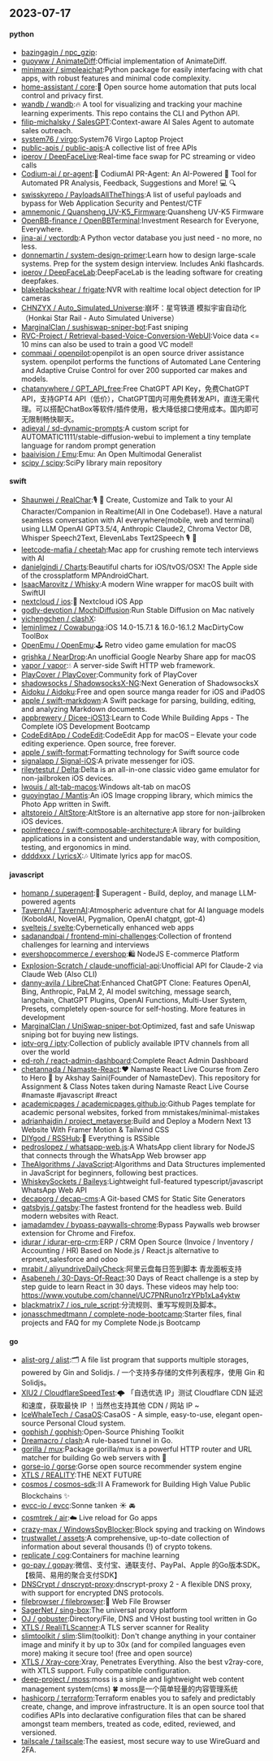 ## 2023-07-17

#### python
* [bazingagin / npc_gzip](https://github.com/bazingagin/npc_gzip):
* [guoyww / AnimateDiff](https://github.com/guoyww/AnimateDiff):Official implementation of AnimateDiff.
* [minimaxir / simpleaichat](https://github.com/minimaxir/simpleaichat):Python package for easily interfacing with chat apps, with robust features and minimal code complexity.
* [home-assistant / core](https://github.com/home-assistant/core):🏡
Open source home automation that puts local control and privacy first.
* [wandb / wandb](https://github.com/wandb/wandb):🔥
A tool for visualizing and tracking your machine learning experiments. This repo contains the CLI and Python API.
* [filip-michalsky / SalesGPT](https://github.com/filip-michalsky/SalesGPT):Context-aware AI Sales Agent to automate sales outreach.
* [system76 / virgo](https://github.com/system76/virgo):System76 Virgo Laptop Project
* [public-apis / public-apis](https://github.com/public-apis/public-apis):A collective list of free APIs
* [iperov / DeepFaceLive](https://github.com/iperov/DeepFaceLive):Real-time face swap for PC streaming or video calls
* [Codium-ai / pr-agent](https://github.com/Codium-ai/pr-agent):🚀
CodiumAI PR-Agent: An AI-Powered
🤖
Tool for Automated PR Analysis, Feedback, Suggestions and More!
💻
🔍
* [swisskyrepo / PayloadsAllTheThings](https://github.com/swisskyrepo/PayloadsAllTheThings):A list of useful payloads and bypass for Web Application Security and Pentest/CTF
* [amnemonic / Quansheng_UV-K5_Firmware](https://github.com/amnemonic/Quansheng_UV-K5_Firmware):Quansheng UV-K5 Firmware
* [OpenBB-finance / OpenBBTerminal](https://github.com/OpenBB-finance/OpenBBTerminal):Investment Research for Everyone, Everywhere.
* [jina-ai / vectordb](https://github.com/jina-ai/vectordb):A Python vector database you just need - no more, no less.
* [donnemartin / system-design-primer](https://github.com/donnemartin/system-design-primer):Learn how to design large-scale systems. Prep for the system design interview. Includes Anki flashcards.
* [iperov / DeepFaceLab](https://github.com/iperov/DeepFaceLab):DeepFaceLab is the leading software for creating deepfakes.
* [blakeblackshear / frigate](https://github.com/blakeblackshear/frigate):NVR with realtime local object detection for IP cameras
* [CHNZYX / Auto_Simulated_Universe](https://github.com/CHNZYX/Auto_Simulated_Universe):崩坏：星穹铁道 模拟宇宙自动化 （Honkai Star Rail - Auto Simulated Universe）
* [MarginalClan / sushiswap-sniper-bot](https://github.com/MarginalClan/sushiswap-sniper-bot):Fast sniping
* [RVC-Project / Retrieval-based-Voice-Conversion-WebUI](https://github.com/RVC-Project/Retrieval-based-Voice-Conversion-WebUI):Voice data <= 10 mins can also be used to train a good VC model!
* [commaai / openpilot](https://github.com/commaai/openpilot):openpilot is an open source driver assistance system. openpilot performs the functions of Automated Lane Centering and Adaptive Cruise Control for over 200 supported car makes and models.
* [chatanywhere / GPT_API_free](https://github.com/chatanywhere/GPT_API_free):Free ChatGPT API Key，免费ChatGPT API，支持GPT4 API（低价），ChatGPT国内可用免费转发API，直连无需代理。可以搭配ChatBox等软件/插件使用，极大降低接口使用成本。国内即可无限制畅快聊天。
* [adieyal / sd-dynamic-prompts](https://github.com/adieyal/sd-dynamic-prompts):A custom script for AUTOMATIC1111/stable-diffusion-webui to implement a tiny template language for random prompt generation
* [baaivision / Emu](https://github.com/baaivision/Emu):Emu: An Open Multimodal Generalist
* [scipy / scipy](https://github.com/scipy/scipy):SciPy library main repository

#### swift
* [Shaunwei / RealChar](https://github.com/Shaunwei/RealChar):🎙️
🤖
Create, Customize and Talk to your AI Character/Companion in Realtime(All in One Codebase!). Have a natural seamless conversation with AI everywhere(mobile, web and terminal) using LLM OpenAI GPT3.5/4, Anthropic Claude2, Chroma Vector DB, Whisper Speech2Text, ElevenLabs Text2Speech
🎙️
🤖
* [leetcode-mafia / cheetah](https://github.com/leetcode-mafia/cheetah):Mac app for crushing remote tech interviews with AI
* [danielgindi / Charts](https://github.com/danielgindi/Charts):Beautiful charts for iOS/tvOS/OSX! The Apple side of the crossplatform MPAndroidChart.
* [IsaacMarovitz / Whisky](https://github.com/IsaacMarovitz/Whisky):A modern Wine wrapper for macOS built with SwiftUI
* [nextcloud / ios](https://github.com/nextcloud/ios):📱
Nextcloud iOS App
* [godly-devotion / MochiDiffusion](https://github.com/godly-devotion/MochiDiffusion):Run Stable Diffusion on Mac natively
* [yichengchen / clashX](https://github.com/yichengchen/clashX):
* [leminlimez / Cowabunga](https://github.com/leminlimez/Cowabunga):iOS 14.0-15.7.1 & 16.0-16.1.2 MacDirtyCow ToolBox
* [OpenEmu / OpenEmu](https://github.com/OpenEmu/OpenEmu):🕹
Retro video game emulation for macOS
* [grishka / NearDrop](https://github.com/grishka/NearDrop):An unofficial Google Nearby Share app for macOS
* [vapor / vapor](https://github.com/vapor/vapor):💧
A server-side Swift HTTP web framework.
* [PlayCover / PlayCover](https://github.com/PlayCover/PlayCover):Community fork of PlayCover
* [shadowsocks / ShadowsocksX-NG](https://github.com/shadowsocks/ShadowsocksX-NG):Next Generation of ShadowsocksX
* [Aidoku / Aidoku](https://github.com/Aidoku/Aidoku):Free and open source manga reader for iOS and iPadOS
* [apple / swift-markdown](https://github.com/apple/swift-markdown):A Swift package for parsing, building, editing, and analyzing Markdown documents.
* [appbrewery / Dicee-iOS13](https://github.com/appbrewery/Dicee-iOS13):Learn to Code While Building Apps - The Complete iOS Development Bootcamp
* [CodeEditApp / CodeEdit](https://github.com/CodeEditApp/CodeEdit):CodeEdit App for macOS – Elevate your code editing experience. Open source, free forever.
* [apple / swift-format](https://github.com/apple/swift-format):Formatting technology for Swift source code
* [signalapp / Signal-iOS](https://github.com/signalapp/Signal-iOS):A private messenger for iOS.
* [rileytestut / Delta](https://github.com/rileytestut/Delta):Delta is an all-in-one classic video game emulator for non-jailbroken iOS devices.
* [lwouis / alt-tab-macos](https://github.com/lwouis/alt-tab-macos):Windows alt-tab on macOS
* [guoyingtao / Mantis](https://github.com/guoyingtao/Mantis):An iOS Image cropping library, which mimics the Photo App written in Swift.
* [altstoreio / AltStore](https://github.com/altstoreio/AltStore):AltStore is an alternative app store for non-jailbroken iOS devices.
* [pointfreeco / swift-composable-architecture](https://github.com/pointfreeco/swift-composable-architecture):A library for building applications in a consistent and understandable way, with composition, testing, and ergonomics in mind.
* [ddddxxx / LyricsX](https://github.com/ddddxxx/LyricsX):🎶
Ultimate lyrics app for macOS.

#### javascript
* [homanp / superagent](https://github.com/homanp/superagent):🥷
Superagent - Build, deploy, and manage LLM-powered agents
* [TavernAI / TavernAI](https://github.com/TavernAI/TavernAI):Atmospheric adventure chat for AI language models (KoboldAI, NovelAI, Pygmalion, OpenAI chatgpt, gpt-4)
* [sveltejs / svelte](https://github.com/sveltejs/svelte):Cybernetically enhanced web apps
* [sadanandpai / frontend-mini-challenges](https://github.com/sadanandpai/frontend-mini-challenges):Collection of frontend challenges for learning and interviews
* [evershopcommerce / evershop](https://github.com/evershopcommerce/evershop):🛍️
NodeJS E-commerce Platform
* [Explosion-Scratch / claude-unofficial-api](https://github.com/Explosion-Scratch/claude-unofficial-api):Unofficial API for Claude-2 via Claude Web (Also CLI)
* [danny-avila / LibreChat](https://github.com/danny-avila/LibreChat):Enhanced ChatGPT Clone: Features OpenAI, Bing, Anthropic, PaLM 2, AI model switching, message search, langchain, ChatGPT Plugins, OpenAI Functions, Multi-User System, Presets, completely open-source for self-hosting. More features in development
* [MarginalClan / UniSwap-sniper-bot](https://github.com/MarginalClan/UniSwap-sniper-bot):Optimized, fast and safe Uniswap sniping bot for buying new listings.
* [iptv-org / iptv](https://github.com/iptv-org/iptv):Collection of publicly available IPTV channels from all over the world
* [ed-roh / react-admin-dashboard](https://github.com/ed-roh/react-admin-dashboard):Complete React Admin Dashboard
* [chetannada / Namaste-React](https://github.com/chetannada/Namaste-React):❤
Namaste React Live Course from Zero to Hero
🚀
by Akshay Saini(Founder of NamasteDev). This repository for Assignment & Class Notes taken during Namaste React Live Course #namaste #javascript #react
* [academicpages / academicpages.github.io](https://github.com/academicpages/academicpages.github.io):Github Pages template for academic personal websites, forked from mmistakes/minimal-mistakes
* [adrianhajdin / project_metaverse](https://github.com/adrianhajdin/project_metaverse):Build and Deploy a Modern Next 13 Website With Framer Motion & Tailwind CSS
* [DIYgod / RSSHub](https://github.com/DIYgod/RSSHub):🍰
Everything is RSSible
* [pedroslopez / whatsapp-web.js](https://github.com/pedroslopez/whatsapp-web.js):A WhatsApp client library for NodeJS that connects through the WhatsApp Web browser app
* [TheAlgorithms / JavaScript](https://github.com/TheAlgorithms/JavaScript):Algorithms and Data Structures implemented in JavaScript for beginners, following best practices.
* [WhiskeySockets / Baileys](https://github.com/WhiskeySockets/Baileys):Lightweight full-featured typescript/javascript WhatsApp Web API
* [decaporg / decap-cms](https://github.com/decaporg/decap-cms):A Git-based CMS for Static Site Generators
* [gatsbyjs / gatsby](https://github.com/gatsbyjs/gatsby):The fastest frontend for the headless web. Build modern websites with React.
* [iamadamdev / bypass-paywalls-chrome](https://github.com/iamadamdev/bypass-paywalls-chrome):Bypass Paywalls web browser extension for Chrome and Firefox.
* [idurar / idurar-erp-crm](https://github.com/idurar/idurar-erp-crm):ERP / CRM Open Source (Invoice / Inventory / Accounting / HR) Based on Node.js / React.js alternative to erpnext,salesforce and odoo
* [mrabit / aliyundriveDailyCheck](https://github.com/mrabit/aliyundriveDailyCheck):阿里云盘每日签到脚本 青龙面板支持
* [Asabeneh / 30-Days-Of-React](https://github.com/Asabeneh/30-Days-Of-React):30 Days of React challenge is a step by step guide to learn React in 30 days. These videos may help too: https://www.youtube.com/channel/UC7PNRuno1rzYPb1xLa4yktw
* [blackmatrix7 / ios_rule_script](https://github.com/blackmatrix7/ios_rule_script):分流规则、重写写规则及脚本。
* [jonasschmedtmann / complete-node-bootcamp](https://github.com/jonasschmedtmann/complete-node-bootcamp):Starter files, final projects and FAQ for my Complete Node.js Bootcamp

#### go
* [alist-org / alist](https://github.com/alist-org/alist):🗂️
A file list program that supports multiple storages, powered by Gin and Solidjs. / 一个支持多存储的文件列表程序，使用 Gin 和 Solidjs。
* [XIU2 / CloudflareSpeedTest](https://github.com/XIU2/CloudflareSpeedTest):🌩
「自选优选 IP」测试 Cloudflare CDN 延迟和速度，获取最快 IP ！当然也支持其他 CDN / 网站 IP ~
* [IceWhaleTech / CasaOS](https://github.com/IceWhaleTech/CasaOS):CasaOS - A simple, easy-to-use, elegant open-source Personal Cloud system.
* [gophish / gophish](https://github.com/gophish/gophish):Open-Source Phishing Toolkit
* [Dreamacro / clash](https://github.com/Dreamacro/clash):A rule-based tunnel in Go.
* [gorilla / mux](https://github.com/gorilla/mux):Package gorilla/mux is a powerful HTTP router and URL matcher for building Go web servers with
🦍
* [gorse-io / gorse](https://github.com/gorse-io/gorse):Gorse open source recommender system engine
* [XTLS / REALITY](https://github.com/XTLS/REALITY):THE NEXT FUTURE
* [cosmos / cosmos-sdk](https://github.com/cosmos/cosmos-sdk):⛓️
A Framework for Building High Value Public Blockchains
✨
* [evcc-io / evcc](https://github.com/evcc-io/evcc):Sonne tanken
☀️
🚘
* [cosmtrek / air](https://github.com/cosmtrek/air):☁️
Live reload for Go apps
* [crazy-max / WindowsSpyBlocker](https://github.com/crazy-max/WindowsSpyBlocker):Block spying and tracking on Windows
* [trustwallet / assets](https://github.com/trustwallet/assets):A comprehensive, up-to-date collection of information about several thousands (!) of crypto tokens.
* [replicate / cog](https://github.com/replicate/cog):Containers for machine learning
* [go-pay / gopay](https://github.com/go-pay/gopay):微信、支付宝、通联支付、PayPal、Apple 的Go版本SDK。【极简、易用的聚合支付SDK】
* [DNSCrypt / dnscrypt-proxy](https://github.com/DNSCrypt/dnscrypt-proxy):dnscrypt-proxy 2 - A flexible DNS proxy, with support for encrypted DNS protocols.
* [filebrowser / filebrowser](https://github.com/filebrowser/filebrowser):📂
Web File Browser
* [SagerNet / sing-box](https://github.com/SagerNet/sing-box):The universal proxy platform
* [OJ / gobuster](https://github.com/OJ/gobuster):Directory/File, DNS and VHost busting tool written in Go
* [XTLS / RealiTLScanner](https://github.com/XTLS/RealiTLScanner):A TLS server scanner for Reality
* [slimtoolkit / slim](https://github.com/slimtoolkit/slim):Slim(toolkit): Don't change anything in your container image and minify it by up to 30x (and for compiled languages even more) making it secure too! (free and open source)
* [XTLS / Xray-core](https://github.com/XTLS/Xray-core):Xray, Penetrates Everything. Also the best v2ray-core, with XTLS support. Fully compatible configuration.
* [deep-project / moss](https://github.com/deep-project/moss):moss is a simple and lightweight web content management system(cms)
🍀
moss是一个简单轻量的内容管理系统
* [hashicorp / terraform](https://github.com/hashicorp/terraform):Terraform enables you to safely and predictably create, change, and improve infrastructure. It is an open source tool that codifies APIs into declarative configuration files that can be shared amongst team members, treated as code, edited, reviewed, and versioned.
* [tailscale / tailscale](https://github.com/tailscale/tailscale):The easiest, most secure way to use WireGuard and 2FA.
